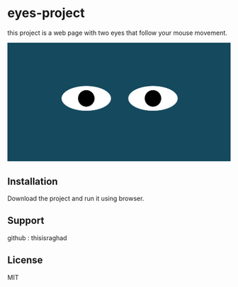 # eyes-project
this project is a web page with two eyes that follow your mouse movement.

![eyes page, image screenshot](images/eyes1.PNG)

## Installation
Download the project and run it using browser.

## Support
github : thisisraghad

## License
MIT
